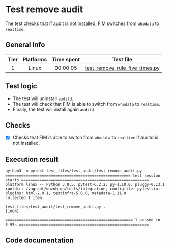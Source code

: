 # Test remove audit

The test checks that if audit is not installed, FIM switches from `whodata` to `realtime`.

## General info

| Tier | Platforms | Time spent| Test file |
|:--:|:--:|:--:|:--:|
| 1 | Linux | 00:00:05 | [test_remove_rule_five_times.py](../../../../../../tests/integration/test_fim/test_files/test_audit/test_remove_rule_five_times.py)|

## Test logic

- The test will uninstall `auditd`.
- The test will check that FIM is able to switch from `whodata` to `realtime`.
- Finally, the test will install again `auditd`

## Checks

- [x] Checks that FIM is able to switch from `whodata` to `realtime` if auditd is not installed.

## Execution result

```
python3 -m pytest test_files/test_audit/test_remove_audit.py
======================================================= test session starts ========================================================
platform linux -- Python 3.8.5, pytest-6.2.2, py-1.10.0, pluggy-0.13.1
rootdir: /vagrant/wazuh-qa/tests/integration, configfile: pytest.ini
plugins: html-2.0.1, testinfra-5.0.0, metadata-1.11.0
collected 1 item

test_files/test_audit/test_remove_audit.py .                                                                                 [100%]

======================================================== 1 passed in 5.95s =========================================================
```

## Code documentation

<!-- ::: tests.integration.test_fim.test_files.test_audit.test_remove_audit -->
